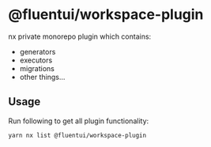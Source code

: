 # @fluentui/workspace-plugin

nx private monorepo plugin which contains:

- generators
- executors
- migrations
- other things...

## Usage

Run following to get all plugin functionality:

`yarn nx list @fluentui/workspace-plugin`
